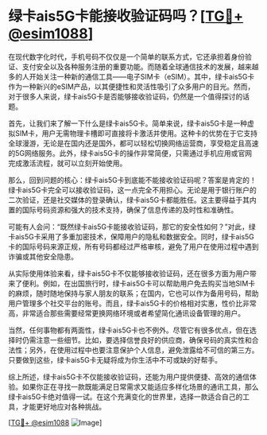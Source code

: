 # 绿卡ais5G卡能接收验证码吗？[[TG💪+ @esim1088](https://t.me/s/esim1088)]

在现代数字化时代，手机号码不仅仅是一个简单的联系方式，它还承担着身份验证、支付安全以及各种服务注册的重要功能。而随着全球通信技术的发展，越来越多的人开始关注一种新的通信工具——电子SIM卡（eSIM）。其中，绿卡ais5G卡作为一种新兴的eSIM产品，以其便捷性和灵活性吸引了众多用户的目光。然而，对于很多人来说，绿卡ais5G卡是否能够接收验证码，仍然是一个值得探讨的话题。

首先，让我们来了解一下什么是绿卡ais5G卡。简单来说，绿卡ais5G卡是一种虚拟SIM卡，用户无需物理卡槽即可直接将卡激活并使用。这种卡的优势在于它支持全球漫游，无论是在国内还是国外，都可以轻松切换网络运营商，享受稳定且高速的5G网络服务。此外，绿卡ais5G卡的操作非常简便，只需通过手机应用或官网完成激活流程，就可以立刻开始使用。

那么，回到问题的核心：绿卡ais5G卡到底能不能接收验证码呢？答案是肯定的！绿卡ais5G卡完全可以接收验证码，这一点完全不用担心。无论是用于银行账户的二次验证，还是社交媒体的登录确认，绿卡ais5G卡都能胜任。这主要得益于其内置的国际号码资源和强大的技术支持，确保了信息传递的及时性和准确性。

可能有人会问：“既然绿卡ais5G卡能接收验证码，那它的安全性如何？”对此，绿卡ais5G卡采用了多重加密技术，保障用户的隐私和数据安全。同时，绿卡ais5G卡的国际号码来源正规，所有号码都经过严格审核，避免了用户在使用过程中遇到诈骗或其他安全隐患。

从实际使用体验来看，绿卡ais5G卡不仅能够接收验证码，还在很多方面为用户带来了便利。例如，在出国旅行时，绿卡ais5G卡可以帮助用户免去购买当地SIM卡的麻烦，随时随地保持与家人朋友的联系；在国内，它也可以作为备用号码，帮助用户管理多个社交平台的账号。而且，绿卡ais5G卡的价格相对实惠，性价比非常高，非常适合那些需要经常更换网络环境或者希望简化通讯设备管理的用户。

当然，任何事物都有两面性，绿卡ais5G卡也不例外。尽管它有很多优点，但在选择时仍需注意一些细节。比如，要选择信誉良好的供应商，确保号码的真实性和合法性；另外，在使用过程中也要注意保护个人信息，避免泄露给不可信的第三方。只要做到这些，绿卡ais5G卡无疑将成为你生活中不可或缺的好帮手。

综上所述，绿卡ais5G卡不仅能接收验证码，还能为用户提供便捷、高效的通信体验。如果你正在寻找一款既能满足日常需求又能适应多样化场景的通讯工具，那么绿卡ais5G卡绝对值得一试。在这个充满变化的世界里，选择一款适合自己的工具，才能更好地应对各种挑战。

[[TG💪+ @esim1088](https://t.me/s/esim1088) ![Image](https://i.postimg.cc/4NQfJmqS/Snipaste-2025-05-13-00-14-12.png)]